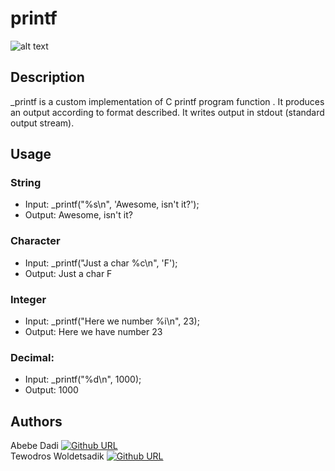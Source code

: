 # printf
![alt text](https://s3.amazonaws.com/intranet-projects-files/holbertonschool-low_level_programming/228/printf.png)

## Description
_printf is a custom implementation of C printf program function . It produces an output according to format described. It writes output in stdout (standard output stream).

## Usage

### String

* Input: _printf("%s\n", 'Awesome, isn't it?');
* Output: Awesome, isn't it?

### Character

* Input: _printf("Just a char %c\n", 'F');
* Output: Just a char F

### Integer

* Input: _printf("Here we number %i\n", 23);
* Output: Here we have number 23

### Decimal:

* Input: _printf("%d\n", 1000);
* Output: 1000

## Authors

Abebe Dadi [![Github URL](https://img.shields.io/badge/GitHub-100000?style=for-the-badge&logo=github&logoColor=white)](https://github.com/Abewok/) </br>
Tewodros Woldetsadik [![Github URL](https://img.shields.io/badge/GitHub-100000?style=for-the-badge&logo=github&logoColor=white)](https://github.com/TeddyT21/)
